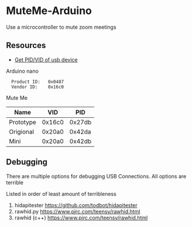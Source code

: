 # MuteMe-Arduino

Use a microcontroller to mute zoom meetings


## Resources

- [Get PID/VID of usb device](https://kb.synology.com/en-ph/DSM/tutorial/How_do_I_check_the_PID_VID_of_my_USB_device#:~:text=To%20find%20PID%20%26%20VID%20on%20Mac%3A,view%20its%20PID%20and%20VID.)


Arduino nano

```
  Product ID:	0x0487
  Vendor ID:	0x16c0
```

Mute Me

| Name | VID | PID|
|--- | --- | --- |
| Prototype | 0x16c0 | 0x27db |
| Origional | 0x20a0 | 0x42da | 
| Mini | 0x20a0 | 0x42db | 





## Debugging

There are multiple options for debugging USB Connections. All options are terrible

Listed in order of least amount of terribleness

1. hidapitester https://github.com/todbot/hidapitester  
2. rawhid.py https://www.pjrc.com/teensy/rawhid.html  
3. rawhid (c++) https://www.pjrc.com/teensy/rawhid.html  

